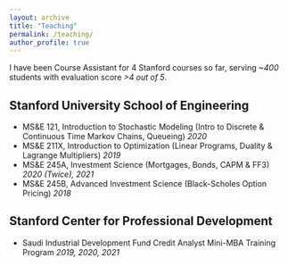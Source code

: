 ```yaml
---
layout: archive
title: "Teaching"
permalink: /teaching/
author_profile: true
---
```


I have been Course Assistant for 4 Stanford courses so far, serving _~400_ students with evaluation score _>4 out of 5_.

Stanford University School of Engineering
------
* MS&E 121, Introduction to Stochastic Modeling (Intro to Discrete & Continuous Time Markov Chains, Queueing)   _2020_
* MS&E 211X, Introduction to Optimization (Linear Programs, Duality & Lagrange Multipliers) _2019_
* MS&E 245A, Investment Science (Mortgages, Bonds, CAPM & FF3) _2020 (Twice), 2021_
* MS&E 245B, Advanced Investment Science (Black-Scholes Option Pricing)  _2018_

Stanford Center for Professional Development
------
* Saudi Industrial Development Fund Credit Analyst Mini-MBA Training Program _2019, 2020, 2021_

